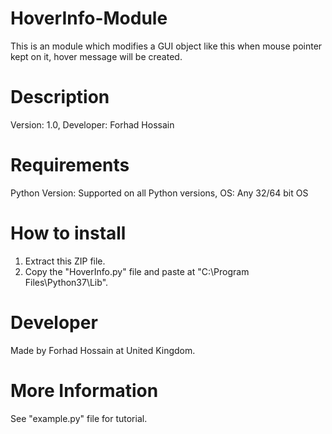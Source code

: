 # HoverInfo-Module
This is an module which modifies a GUI object like this when mouse pointer kept on it, hover message will be created.

# Description
Version: 1.0,
Developer: Forhad Hossain 

# Requirements
Python Version: Supported on all Python versions,
OS: Any 32/64 bit OS

# How to install 
1. Extract this ZIP file.
2. Copy the "HoverInfo.py" file and paste at "C:\Program Files\Python37\Lib".

# Developer
Made by Forhad Hossain at United Kingdom.

# More Information
See "example.py" file for tutorial.
